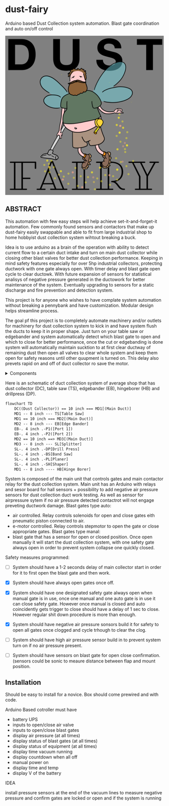 # dust-fairy
Arduino based Dust Collection system automation. Blast gate coordination and auto on/off control

![image](Dust-Fairy.png)

## ABSTRACT

This automation with few easy steps will help achieve set-it-and-forget-it automation.
Few commonly found sensors and contactors that make up dust-fairy easily swappable and able to fit from large industrial shop to home hobbyist dust collection system wihtout breaking a buck. 

Idea is to use arduino as a brain of the operation with ability to detect current flow to a certain duct intake and turn on main dust collector while closing other blast valves for better dust collection performance. Keeping in mind safety features especially for over 5hp industrial collectors, protecting ductwork with one gate always open. With timer delay and blast gate open cycle to clear ductowk. With future expansion of sensors for statistical analisys of negative pressure generated in the ductowork for better maintenance of the system. 
Eventually upgrading to sensors for a static discharge and fire prevention and detection system.

This project is for anyone who wishes to have complate system automation without breaking a pennybank and have customization. Modular design helps streamline process. 

The goal pf this project is to completely automate machinery and/or outlets for machinery for dust collection system to kick in and have system flush the ducts to keep it in proper shape. Just turn on your table saw or edgebander and system automatically detect which blast gate to open and which to close for better performance, once the cut or edgebanding is done system will automatically maintain sucktion to at first clear ductway of remaining dust then open all valves to clear whole system and keep them open for safety reasons until other quupment is turned on. This delay also prevets rapid on and off of duct collector ro save the motor.


<details><summary>Components</summary>
<p>
  
- arduino
- relays
- contactors 120v and 240v
- step down converters 120 > 48v
- step down converter 48v > 12v
- step down converter 48v > 5v
- air solenoid valve 
- air pistor for blast gate
- hall sensors
- cat5e cable
- thermostat cable
- vacuum tubes

</p>
</details>

Here is an schematic of duct collection system of average shop that has dust collector (DC), table saw (TS), edgebander (EB), hingeborer (HB) and drillpress (DP).


```mermaid
flowchart TD
    DC((Dust Collector)) == 10 inch === MD1[(Main Duct)]
    MD1 -- 8 inch --- TS[Table Saw]
    MD1 == 10 inch === MD2[(Main Duct)]
    MD2 -- 8 inch --- EB[Edge Bander]
    EB-. 4 inch .-P1([Port 1])
    EB-. 4 inch .-P2([Port 2])
    MD2 == 10 inch ==> MD3[(Main Duct)]
    MD3 -- 8 inch --- SL[Splitter]
    SL-. 4 inch .-DP[Drill Press]
    SL-. 4 inch .-BS[Band Saw]
    SL-. 4 inch .-PL[Planer]
    SL-. 4 inch .-SH[Shaper]
    MD1 -- 8 inch ---- HB[Hinge Borer]
```

System is composed of the main unit that controls gates and main contactor relay for the dust collection system. 
Main unit has an Arduino with relays and sesor board for hall sensors + possibility to add negative air pressure sensors for dust collection duct work testing. As well as sensor for airpressure sytem if no air pressure detected contactrot will not engage preveting ductwork damage.
Blast gates type auto:
- air controlled. Relay controls solenoids for open and close gates eith pneumatic piston connected to air.
- e-motor controlled. Relay controls stepmotor to open the gate or close appropriate gates.
Blast gates type manal:
- blast gate that has a sensor for open or closed position. Once open manually it will start the dust collection system, with one safety gate always open in order to prevent system collapse one quickly closed.

Safety measures programmed:
- [ ] System should have a 1-2 seconds delay of main collector start in order for it to first open the blast gate and then work.
- [x] System should have always open gates once off. 
- [x] System should have one designated safety gate always open when manual gate is in use, once one manual and one auto gate is in use it can close safety gate. However once manual is closed and auto coincidently gets trigger to close should have a delay of 1 sec to close. However regular shit down procedure is more than enough.
- [x] System should have negative air pressure sonsors build it for safety to open all gates once clogged and cycle trhough to clear the clog. 
- [ ] System should have high air pressure sensor build in to prevent system turn on if no air pressure present. 
- [ ] System should have sensors on blast gate for open close confirmation. (sensors could be sonic to meaure distance between flap and mount position. 


## Installation

Should be easy to install for a novice. Box should come prewired and with code. 


Arduino Based cotroller must have
- battery UPS
- inputs to open/close air valve
- inputs to open/close blast gates
- display air pressure (at all times)
- display status of blast gates (at all times)
- display status of equipment (at all times)
- display time vacuum running 
- display countdown when all off
- manual power on
- display time and temp
- display V of the battery

IDEA

install pressure sensors at the end of the vacuum lines to measure negative pressure and confirm gates are locked or open and if the system is running
